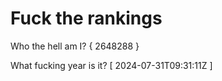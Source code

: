 # Fuck the rankings

Who the hell am I?
{ 2648288 }

What fucking year is it?
[ 2024-07-31T09:31:11Z ]
